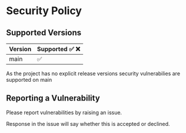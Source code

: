 # Security Policy

## Supported Versions

| Version | Supported    :white_check_mark:  :x:    |
| ------- | ------------------ |
| main  | :white_check_mark: |

As the project has no explicit release versions security vulnerabilies are supported on main

## Reporting a Vulnerability

Please report vulnerabilities by raising an issue. 

Response in the issue will say whether this is accepted or declined. 
